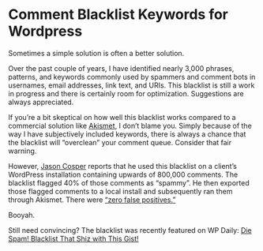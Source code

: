 # Comment Blacklist Keywords for Wordpress

Sometimes a simple solution is often a better solution.

Over the past couple of years, I have identified nearly 3,000 phrases, patterns, and keywords commonly used by spammers and comment bots in usernames, email addresses, link text, and URIs. This blacklist is still a work in progress and there is certainly room for optimization. Suggestions are always appreciated.

If you’re a bit skeptical on how well this blacklist works compared to a commercial solution like [Akismet](http://akismet.com/), I don’t blame you. Simply because of the way I have subjectively included keywords, there is always a chance that the blacklist will “overclean” your comment queue. Consider that fair warning.

However, [Jason Cosper](https://github.com/boogah) reports that he used this blacklist on a client’s WordPress installation containing upwards of 800,000 comments. The blacklist flagged 40% of those comments as “spammy”. He then exported those flagged comments to a local install and subsequently ran them through Akismet. There were [“zero false positives.”](https://twitter.com/boogah/status/292031513590128640)

Booyah.

Still need convincing? The blacklist was recently featured on WP Daily: [Die Spam! Blacklist That Shiz with This Gist!](http://wpdaily.co/comment-blacklist-gist/)
